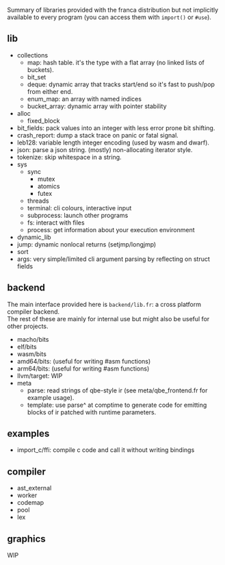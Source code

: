 Summary of libraries provided with the franca distribution but not implicitly  
available to every program (you can access them with `import()` or `#use`). 

## lib

- collections
  - map: hash table. it's the type with a flat array (no linked lists of buckets). 
  - bit_set
  - deque: dynamic array that tracks start/end so it's fast to push/pop from either end.
  - enum_map: an array with named indices
  - bucket_array: dynamic array with pointer stability
- alloc
  - fixed_block
- bit_fields: pack values into an integer with less error prone bit shifting. 
- crash_report: dump a stack trace on panic or fatal signal. 
- leb128: variable length integer encoding (used by wasm and dwarf). 
- json: parse a json string. (mostly) non-allocating iterator style. 
- tokenize: skip whitespace in a string. 
- sys
  - sync
    - mutex
    - atomics
    - futex
  - threads
  - terminal: cli colours, interactive input
  - subprocess: launch other programs
  - fs: interact with files
  - process: get information about your execution environment 
- dynamic_lib
- jump: dynamic nonlocal returns (setjmp/longjmp)
- sort
- args: very simple/limited cli argument parsing by reflecting on struct fields 

## backend

The main interface provided here is `backend/lib.fr`: a cross platform compiler backend.  
The rest of these are mainly for internal use but might also be useful for other projects. 

- macho/bits
- elf/bits
- wasm/bits
- amd64/bits: (useful for writing #asm functions)
- arm64/bits: (useful for writing #asm functions)
- llvm/target: WIP
- meta
  - parse: read strings of qbe-style ir (see meta/qbe_frontend.fr for example usage). 
  - template: use parse^ at comptime to generate code for emitting blocks of ir patched with runtime parameters. 

## examples

- import_c/ffi: compile c code and call it without writing bindings

## compiler 

- ast_external
- worker
- codemap
- pool
- lex

## graphics

WIP

